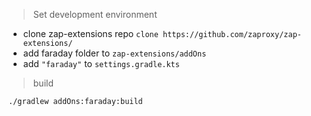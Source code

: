 
> Set development environment

- clone zap-extensions repo ```clone https://github.com/zaproxy/zap-extensions/```
- add faraday folder to ```zap-extensions/addOns```
- add ```"faraday"``` to ```settings.gradle.kts```

> build
```shell script
./gradlew addOns:faraday:build
```
